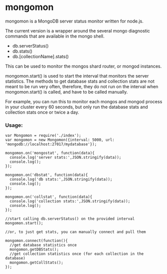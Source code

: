 # mongomon
mongomon is a MongoDB server status monitor written for node.js.

The current version is a wrapper around the several mongo diagnostic commands that are available in the mongo shell.

- db.serverStatus()
- db.stats()
- db.[collectionName].stats()

This can be used to monitor the mongos shard router, or mongod instances.

mongomon.start() is used to start the interval that monitors the server statistics.
The methods to get database stats and collection stats are not meant to be run very often, therefore, they do not run on the interval when mongomon.start() is called, and have to be called manually.

For example, you can run this to monitor each mongos and mongod process in your cluster every 60 seconds, but only run the database stats and collection stats once or twice a day.

### Usage: 

```
var Mongomon = require('./index');
var mongomon = new Mongomon({interval: 5000, url: 'mongodb://localhost:27017/mydatabase'});

mongomon.on('mongostat', function(data){
  console.log('server stats:',JSON.stringify(data));
  console.log();
});

mongomon.on('dbstat', function(data){
  console.log('db stats:',JSON.stringify(data));
  console.log();
});

mongomon.on('collstat', function(data){
  console.log('collection stats:',JSON.stringify(data));
  console.log();
});

//start calling db.serverStatus() on the provided interval
mongomon.start();

//or, to just get stats, you can manually connect and pull them

mongomon.connect(function(){
  //get database statistics once
  mongomon.getDBStats();
  //get collection statistics once (for each collection in the database)
  mongomon.getCollStats();
});

```

